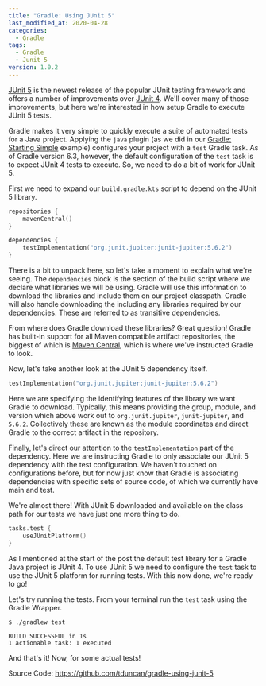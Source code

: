 ```yaml
---
title: "Gradle: Using JUnit 5"
last_modified_at: 2020-04-28
categories:
  - Gradle
tags:
  - Gradle
  - Junit 5
version: 1.0.2
---
```

[JUnit 5](https://junit.org/junit5/) is the newest release of
the popular JUnit testing framework and offers a number of
improvements over [JUnit 4](https://junit.org/junit4/).  We'll
cover many of those improvements, but here we're interested in
how setup Gradle to execute JUnit 5 tests.

Gradle makes it very simple to quickly execute a suite of 
automated tests for a Java project. Applying the `java`
plugin (as we did in our [Gradle: Starting Simple](/gradle/gradle-starting-simple/)
example) configures your project with a `test` Gradle task.
As of Gradle version 6.3, however, the default configuration
of the `test` task is to expect JUnit 4 tests to execute. So,
we need to do a bit of work for JUnit 5.

First we need to expand our `build.gradle.kts` script to depend
on the JUnit 5 library.

```kotlin
repositories {
    mavenCentral()
}

dependencies {
    testImplementation("org.junit.jupiter:junit-jupiter:5.6.2")
}
```

There is a bit to unpack here, so let's take a moment to explain
what we're seeing. The `dependencies` block is the section of
the build script where we declare what libraries we will be using.
Gradle will use this information to download the libraries and
include them on our project classpath.  Gradle will also handle
downloading the including any libraries required by our 
dependencies.  These are referred to as transitive dependencies.

From where does Gradle download these libraries?  Great question!
Gradle has built-in support for all Maven compatible artifact
repositories, the biggest of which is [Maven Central](https://mvnrepository.com/),
which is where we've instructed Gradle to look.

Now, let's take another look at the JUnit 5 dependency itself.

```kotlin
testImplementation("org.junit.jupiter:junit-jupiter:5.6.2")
```

Here we are specifying the identifying features of the 
library we want Gradle to download.  Typically, this means
providing the group, module, and version which above work out to
`org.junit.jupiter`, `junit-jupiter`, and `5.6.2`. Collectively
these are known as the module coordinates and direct Gradle to 
the correct artifact in the repository.

Finally, let's direct our attention to the `testImplementation`
part of the dependency.  Here we are instructing Gradle to
only associate our JUnit 5 dependency with the test configuration.
We haven't touched on configurations before, but for now just
know that Gradle is associating dependencies with specific
sets of source code, of which we currently have main and test.

We're almost there!  With JUnit 5 downloaded and available on
the class path for our tests we have just one more thing to do.

```kotlin
tasks.test {
    useJUnitPlatform()
}
```

As I mentioned at the start of the post the default test library
for a Gradle Java project is JUnit 4.  To use JUnit 5 we need
to configure the `test` task to use the JUnit 5 platform for
running tests.  With this now done, we're ready to go!

Let's try running the tests.  From your terminal run the `test`
task using the Gradle Wrapper.
```
$ ./gradlew test

BUILD SUCCESSFUL in 1s
1 actionable task: 1 executed
```

And that's it!  Now, for some actual tests!

Source Code: https://github.com/tduncan/gradle-using-junit-5